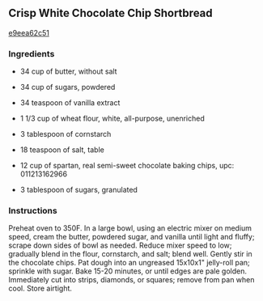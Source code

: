 ## Crisp White Chocolate Chip Shortbread

[e9eea62c51](http://www.food.com/recipe/crisp-white-chocolate-chip-shortbread-197895)

### Ingredients

 - 34 cup of butter, without salt

 - 34 cup of sugars, powdered

 - 34 teaspoon of vanilla extract

 - 1 1/3 cup of wheat flour, white, all-purpose, unenriched

 - 3 tablespoon of cornstarch

 - 18 teaspoon of salt, table

 - 12 cup of spartan, real semi-sweet chocolate baking chips, upc: 011213162966

 - 3 tablespoon of sugars, granulated

### Instructions

Preheat oven to 350F. In a large bowl, using an electric mixer on medium speed, cream the butter, powdered sugar, and vanilla until light and fluffy; scrape down sides of bowl as needed. Reduce mixer speed to low; gradually blend in the flour, cornstarch, and salt; blend well. Gently stir in the chocolate chips. Pat dough into an ungreased 15x10x1" jelly-roll pan; sprinkle with sugar. Bake 15-20 minutes, or until edges are pale golden. Immediately cut into strips, diamonds, or squares; remove from pan when cool. Store airtight.